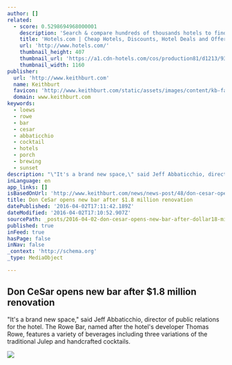 ```yaml
---
author: []
related:
  - score: 0.5298694968000001
    description: 'Search & compare hundreds of thousands hotels to find the right room using real guest reviews. Earn free nights & get our Best Price Guarantee - booking has never been easier with Hotels.com!'
    title: 'Hotels.com | Cheap Hotels, Discounts, Hotel Deals and Offers'
    url: 'http://www.hotels.com/'
    thumbnail_height: 407
    thumbnail_url: 'https://a1.cdn-hotels.com/cos/production81/d1213/936aa120-c8db-11e5-a3c4-d89d672bd508.jpg'
    thumbnail_width: 1160
publisher:
  url: 'http://www.keithburt.com'
  name: Keithburt
  favicon: 'http://www.keithburt.com/static/assets/images/content/kb-favicon.png'
  domain: www.keithburt.com
keywords:
  - loews
  - rowe
  - bar
  - cesar
  - abbaticchio
  - cocktail
  - hotels
  - porch
  - brewing
  - sunset
description: "\"It's a brand new space,\" said Jeff Abbaticchio, director of public relations for the hotel. The Rowe Bar, named after the hotel's developer Thomas Rowe, features a variety of beverages including three variations of the traditional Julep and handcrafted cocktails."
inLanguage: en
app_links: []
isBasedOnUrl: 'http://www.keithburt.com/news/news-post/48/don-cesar-opens-new-bar-after-18-million-renovation/'
title: Don CeSar opens new bar after $1.8 million renovation
datePublished: '2016-04-02T17:11:42.189Z'
dateModified: '2016-04-02T17:10:52.907Z'
sourcePath: _posts/2016-04-02-don-cesar-opens-new-bar-after-dollar18-million-renovation.md
published: true
inFeed: true
hasPage: false
inNav: false
_context: 'http://schema.org'
_type: MediaObject

---
```

<article style=""><h1>Don CeSar opens new bar after $1.8 million renovation</h1><p>"It's a brand new space," said Jeff Abbaticchio, director of public relations for the hotel. The Rowe Bar, named after the hotel's developer Thomas Rowe, features a variety of beverages including three variations of the traditional Julep and handcrafted cocktails.</p><img src="http://keithburt.com/media/filer_public_thumbnails/filer_public/e0/d6/e0d679e9-0bf1-4ffd-9cab-4c9fd3e2014d/3.jpg__770x400_q85_crop_subsampling-2.jpg" /></article>
